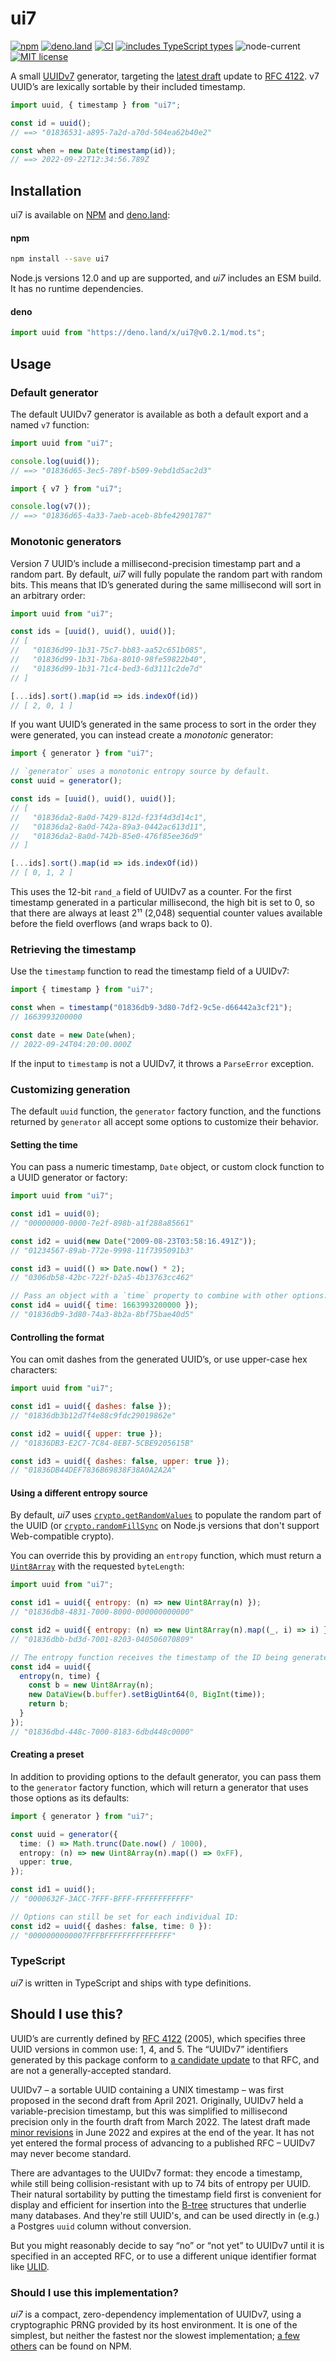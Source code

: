 ui7
===

[![npm](https://img.shields.io/npm/v/ui7?color=gray&label=%20&logo=npm)][npm]
[![deno.land](https://img.shields.io/github/v/tag/silverlyra/ui7?color=gray&label=%20&logo=deno&sort=semver)][deno]
[![CI](https://img.shields.io/github/actions/workflow/status/silverlyra/ui7/ci.yml?label=%20&logo=github)][build]
[![includes TypeScript types](https://img.shields.io/npm/types/ui7?color=333&label=%20&logo=typescript&logoColor=58baee)][typescript]
![node-current](https://img.shields.io/node/v/ui7?color=444&label=%20&logo=node.js)
[![MIT license](https://img.shields.io/npm/l/ui7?color=3ae)][license]

[npm]: https://www.npmjs.com/package/ui7
[deno]: https://deno.land/x/ui7
[build]: https://github.com/silverlyra/ui7/actions/workflows/ci.yml?query=branch%3Amain
[typescript]: https://deno.land/x/ui7/mod.ts
[license]: ./LICENSE

A small [UUIDv7][] generator, targeting the [latest draft][] update to [RFC 4122][]. v7 UUID’s are lexically sortable by their included timestamp.

[UUIDV7]: https://www.ietf.org/archive/id/draft-peabody-dispatch-new-uuid-format-04.html#name-uuid-version-7
[latest draft]: https://www.ietf.org/archive/id/draft-peabody-dispatch-new-uuid-format-04.html
[RFC 4122]: https://datatracker.ietf.org/doc/html/rfc4122

```js
import uuid, { timestamp } from "ui7";

const id = uuid();
// ==> "01836531-a895-7a2d-a70d-504ea62b40e2"

const when = new Date(timestamp(id));
// ==> 2022-09-22T12:34:56.789Z
```

## Installation

ui7 is available on [NPM][npm] and [deno.land][deno]:

#### npm

```sh
npm install --save ui7
```

Node.js versions 12.0 and up are supported, and _ui7_ includes an ESM build. It has no runtime dependencies.

#### deno

```ts
import uuid from "https://deno.land/x/ui7@v0.2.1/mod.ts";
```

## Usage


### Default generator

The default UUIDv7 generator is available as both a default export and a named `v7` function:

```js
import uuid from "ui7";

console.log(uuid());
// ==> "01836d65-3ec5-789f-b509-9ebd1d5ac2d3"
```

```js
import { v7 } from "ui7";

console.log(v7());
// ==> "01836d65-4a33-7aeb-aceb-8bfe42901787"
```

### Monotonic generators

Version 7 UUID’s include a millisecond-precision timestamp part and a random part. By default, _ui7_ will fully populate the random part with random bits. This means that ID’s generated during the same millisecond will sort in an arbitrary order:

```js
import uuid from "ui7";

const ids = [uuid(), uuid(), uuid()];
// [
//   "01836d99-1b31-75c7-bb83-aa52c651b085",
//   "01836d99-1b31-7b6a-8010-98fe59822b40",
//   "01836d99-1b31-71c4-bed3-6d3111c2de7d"
// ]

[...ids].sort().map(id => ids.indexOf(id))
// [ 2, 0, 1 ]
```

If you want UUID’s generated in the same process to sort in the order they were generated, you can instead create a _monotonic_ generator:

```js
import { generator } from "ui7";

// `generator` uses a monotonic entropy source by default.
const uuid = generator();

const ids = [uuid(), uuid(), uuid()];
// [
//   "01836da2-8a0d-7429-812d-f23f4d3d14c1",
//   "01836da2-8a0d-742a-89a3-0442ac613d11",
//   "01836da2-8a0d-742b-85e0-476f85ee36d9"
// ]

[...ids].sort().map(id => ids.indexOf(id))
// [ 0, 1, 2 ]
```

This uses the 12-bit `rand_a` field of UUIDv7 as a counter. For the first timestamp generated in a particular millisecond, the high bit is set to 0, so that there are always at least 2¹¹ (2,048) sequential counter values available before the field overflows (and wraps back to 0).

### Retrieving the timestamp

Use the `timestamp` function to read the timestamp field of a UUIDv7:

```js
import { timestamp } from "ui7";

const when = timestamp("01836db9-3d80-7df2-9c5e-d66442a3cf21");
// 1663993200000

const date = new Date(when);
// 2022-09-24T04:20:00.000Z
```

If the input to `timestamp` is not a UUIDv7, it throws a `ParseError` exception.

### Customizing generation

The default `uuid` function, the `generator` factory function, and the functions returned by `generator` all accept some options to customize their behavior.

#### Setting the time

You can pass a numeric timestamp, `Date` object, or custom clock function to a UUID generator or factory:

```js
import uuid from "ui7";

const id1 = uuid(0);
// "00000000-0000-7e2f-898b-a1f288a85661"

const id2 = uuid(new Date("2009-08-23T03:58:16.491Z"));
// "01234567-89ab-772e-9998-11f7395091b3"

const id3 = uuid(() => Date.now() * 2);
// "0306db58-42bc-722f-b2a5-4b13763cc462"

// Pass an object with a `time` property to combine with other options:
const id4 = uuid({ time: 1663993200000 });
// "01836db9-3d80-74a3-8b2a-8bf75bae40d5"
```

#### Controlling the format

You can omit dashes from the generated UUID’s, or use upper-case hex characters:

```js
import uuid from "ui7";

const id1 = uuid({ dashes: false });
// "01836db3b12d7f4e88c9fdc29019862e"

const id2 = uuid({ upper: true });
// "01836DB3-E2C7-7C84-8EB7-5CBE9205615B"

const id3 = uuid({ dashes: false, upper: true });
// "01836DB44DEF7836B69838F38A0A2A2A"
```

#### Using a different entropy source

By default, _ui7_ uses [`crypto.getRandomValues`][webcrypto] to populate the random part of the UUID (or [`crypto.randomFillSync`][fillsync] on Node.js versions that don't support Web-compatible crypto).

You can override this by providing an `entropy` function, which must return a [`Uint8Array`][u8a] with the requested `byteLength`:

```js
import uuid from "ui7";

const id1 = uuid({ entropy: (n) => new Uint8Array(n) });
// "01836db8-4831-7000-8000-000000000000"

const id2 = uuid({ entropy: (n) => new Uint8Array(n).map((_, i) => i) })
// "01836dbb-bd3d-7001-8203-040506070809"

// The entropy function receives the timestamp of the ID being generated:
const id4 = uuid({
  entropy(n, time) {
    const b = new Uint8Array(n);
    new DataView(b.buffer).setBigUint64(0, BigInt(time));
    return b;
  }
});
// "01836dbd-448c-7000-8183-6dbd448c0000"
```

[webcrypto]: https://developer.mozilla.org/en-US/docs/Web/API/Crypto/getRandomValues
[fillsync]: https://nodejs.org/api/crypto.html#cryptorandomfillsyncbuffer-offset-size
[u8a]: https://developer.mozilla.org/en-US/docs/Web/JavaScript/Reference/Global_Objects/Uint8Array

#### Creating a preset

In addition to providing options to the default generator, you can pass them to the `generator` factory function, which will return a generator that uses those options as its defaults:

```ts
import { generator } from "ui7";

const uuid = generator({
  time: () => Math.trunc(Date.now() / 1000),
  entropy: (n) => new Uint8Array(n).map(() => 0xFF),
  upper: true,
});

const id1 = uuid();
// "0000632F-3ACC-7FFF-BFFF-FFFFFFFFFFFF"

// Options can still be set for each individual ID:
const id2 = uuid({ dashes: false, time: 0 }):
// "0000000000007FFFBFFFFFFFFFFFFFFF"

```

### TypeScript

_ui7_ is written in TypeScript and ships with type definitions.

## Should I use this?

UUID’s are currently defined by [RFC 4122][] (2005), which specifies three UUID versions in common use: 1, 4, and 5. The “UUIDv7” identifiers generated by this package conform to [a candidate update][ietf tracker] to that RFC, and are not a generally-accepted standard.

UUIDv7 – a sortable UUID containing a UNIX timestamp – was first proposed in the second draft from April 2021. Originally, UUIDv7 held a variable-precision timestamp, but this was simplified to millisecond precision only in the fourth draft from March 2022. The latest draft made [minor revisions][dcl] in June 2022 and expires at the end of the year. It has not yet entered the formal process of advancing to a published RFC – UUIDv7 may never become standard.

There are advantages to the UUIDv7 format: they encode a timestamp, while still being collision-resistant with up to 74 bits of entropy per UUID. Their natural sortability by putting the timestamp field first is convenient for display and efficient for insertion into the [B-tree][] structures that underlie many databases. And they're still UUID's, and can be used directly in (e.g.) a Postgres `uuid` column without conversion.

But you might reasonably decide to say “no” or “not yet” to UUIDv7 until it is specified in an accepted RFC, or to use a different unique identifier format like [ULID][].

### Should I use this implementation?

_ui7_ is a compact, zero-dependency implementation of UUIDv7, using a cryptographic PRNG provided by its host environment. It is one of the simplest, but neither the fastest nor the slowest implementation; [a few others][others] can be found on NPM.

[ietf tracker]: https://datatracker.ietf.org/doc/draft-peabody-dispatch-new-uuid-format/
[dcl]: https://www.ietf.org/archive/id/draft-peabody-dispatch-new-uuid-format-04.html#section-3.1-2
[B-tree]: https://www.cs.cornell.edu/courses/cs3110/2012sp/recitations/rec25-B-trees/rec25.html
[ULID]: https://github.com/ulid/spec#readme
[others]: https://www.npmjs.com/search?q=uuidv7
